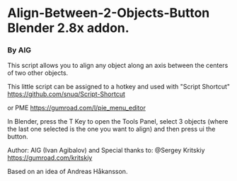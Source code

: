 # Align-Between-2-Objects-Button Blender 2.8x addon.

 ### By AIG

This script allows you to align any object along an axis between the centers of two other objects. 

This little script can be assigned to a hotkey and used with "Script Shortcut" https://github.com/snuq/Script-Shortcut

or PME https://gumroad.com/l/pie_menu_editor

In Blender, press the T Key to open the Tools Panel, select 3 objects (where the last one selected is the one you want to align) and then press ui the button.

Author: AIG (Ivan Agibalov) and  Special thanks to:  @Sergey Kritskiy https://gumroad.com/kritskiy

Based on an idea of Andreas Håkansson.
